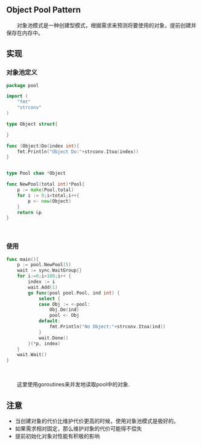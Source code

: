 ## Object Pool Pattern

&emsp;&emsp;对象池模式是一种创建型模式，根据需求来预测将要使用的对象，提前创建并保存在内存中。<br>

## 实现

### 对象池定义

```go
package pool

import (
	"fmt"
	"strconv"
)

type Object struct{

}

func (Object)Do(index int){
	fmt.Println("Object Do:"+strconv.Itoa(index))
}


type Pool chan *Object

func NewPool(total int)*Pool{
	p := make(Pool,total)
	for i := 0;i<total;i++{
		p <- new(Object)
	}
	return &p
}
```

<br>

### 使用

```go
func main(){
	p := pool.NewPool(5)
	wait := sync.WaitGroup{}
	for i:=0;i<100;i++ {
		index := i
		wait.Add(1)
		go func(pool pool.Pool, ind int) {
			select {
			case Obj := <-pool:
				Obj.Do(ind)
				pool <- Obj
			default:
				fmt.Println("No Object:"+strconv.Itoa(ind))
			}
			wait.Done()
		}(*p, index)
	}
	wait.Wait()
}
```

<br>

&emsp;&emsp;这里使用goroutines来并发地读取pool中的对象.<br>

## 注意

* 当创建对象的代价比维护代价更高的时候，使用对象池模式是极好的。
* 如果需求相对固定，那么维护对象的代价可能得不偿失
* 提前初始化对象对性能有积极的影响<br>